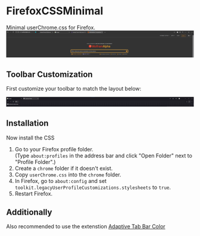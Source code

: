 # FirefoxCSSMinimal

Minimal userChrome.css for Firefox.
![Final look](example.png)

## Toolbar Customization

First customize your toolbar to match the layout below:

![Toolbar Example](toolbar.png)

## Installation
Now install the CSS
1. Go to your Firefox profile folder.  
    (Type `about:profiles` in the address bar and click "Open Folder" next to "Profile Folder".)
2. Create a `chrome` folder if it doesn't exist.
3. Copy `userChrome.css` into the `chrome` folder.
4. In Firefox, go to `about:config` and set `toolkit.legacyUserProfileCustomizations.stylesheets` to `true`.
5. Restart Firefox.

## Additionally
Also recommended to use the extenstion [Adaptive Tab Bar Color](https://addons.mozilla.org/en-US/firefox/addon/adaptive-tab-bar-colour/)
